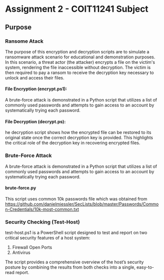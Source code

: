 # Assignment 2 - COIT11241 Subject
## Purpose
### Ransome Atack
The purpose of this encryption and decryption scripts are to simulate a ransomware attack scenario for educational and demonstration purposes. In this scenario, a threat actor (the attacker) encrypts a file on the victim's system, rendering the file inaccessible without decryption. The victim is then required to pay a ransom to receive the decryption key necessary to unlock and access their files.
#### File Encryption (encrypt.ps1):
A brute-force attack is demonstrated in a Python script that utilizes a list of commonly used passwords and attempts to gain access to an account by systematically trying each password.
#### File Decryption (decrypt.ps):
he decryption script shows how the encrypted file can be restored to its original state once the correct decryption key is provided. This highlights the critical role of the decryption key in recovering encrypted files.
### Brute-Force Attack
A brute-force attack is demonstrated in a Python script that utilizes a list of commonly used passwords and attempts to gain access to an account by systematically trying each password.
#### brute-force.py
This script uses common 10k passwords file which was obtained from https://github.com/danielmiessler/SecLists/blob/master/Passwords/Common-Credentials/10k-most-common.txt

### Security Checking (Test-Host)
test-host.ps1 is a PowerShell script designed to test and report on two critical security features of a host system: <br>
1. Firewall Open Ports <br>
2. Antivirus


The script provides a comprehensive overview of the host’s security posture by combining the results from both checks into a single, easy-to-read report.



